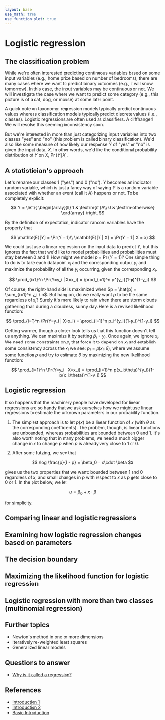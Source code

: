 ```yaml
---
layout: base
use_math: true
use_function_plot: true
---
```


# Logistic regression

## The classification problem

While we're often interested predicting continuous variables based on some input variables (e.g., home price based on number of bedrooms), there are many cases where we want to predict binary outcomes (e.g., it will snow tomorrow). In this case, the input variables may be continuous or not. We will investigate the case where we want to predict some category (e.g., this picture is of a cat, dog, or mouse) at some later point.

A quick note on taxonomy: regression models typically predict continuous values whereas classification models typically predict discrete values (i.e., classes). Logistic regressions are often used as classifiers. A cliffhanger! We will resolve this seeming inconsistency soon.

But we're interested in more than just categorizing input variables into two classes "yes" and "no" (this problem is called binary classification). We'd also like some measure of how likely our response $Y$ of "yes" or "no" is given the input data, $X$. In other words, we'd like the conditional probability distribution of $Y$ on $X$, $\Pr(Y\|X).$

## A statistician's approach

Let's rename our classes 1 ("yes") and 0 ("no"). $Y$ becomes an indicator random variable, which is just a fancy way of saying $Y$ is a random variable associated with whether an event (call it $A$) happens or not. To be completely explicit:

$$
Y = \left\{
\begin{array}{ll}
1 & \textrm{if }A\\
0 & \textrm{otherwise}
\end{array}
\right.
$$

By the definition of expectation, indicator random variables have the property that

$$
\mathbf{E}[Y] = \Pr(Y = 1)\\
\mathbf{E}[Y | X] = \Pr(Y = 1 | X = x)
$$

We could just use a linear regression on the input data to predict $Y$, but this ignores the fact that we'd like to model probabilities and probabilities must stay between 0 and 1! How might we model $p = \Pr(Y = 1)$? One simple thing to do is to take each datapoint $x_i$ and the corresponding output $y_i$ and maximize the probability of all the $y_i$ occurring, given the corresponding $x_i$.

$$
\prod_{i=1}^n \Pr(Y=y_i | X=x_i) = \prod_{i=1}^n p^{y_i}(1-p)^{1-y_i}
$$

Of course, the right-hand side is maximized when $p = \hat{p} = \sum_{i=1}^n y_i / n$. But hang on, do we really want $p$ to be the same regardless of $x_i$? Surely it's more likely to rain when there are storm clouds gathering than during a cloudless, sunny day. Here is a revised likelihood function:

$$
\prod_{i=1}^n \Pr(Y=y_i | X=x_i) = \prod_{i=1}^n p_i^{y_i}(1-p_i)^{1-y_i}
$$

Getting warmer, though a closer look tells us that this function doesn't tell us anything. We can maximize it by setting $\hat{p}_i = y_i$. Once again, we ignore $x_i$. We need some constraints on $p_i$ that force it to depend on $x_i$ and establish some consistency across the $x_i$ we see: $p_i = p(x_i;\theta)$, where we assume some function $p$ and try to estimate $\theta$ by maximizing the new likelihood function:

$$
\prod_{i=1}^n \Pr(Y=y_i | X=x_i) = \prod_{i=1}^n p(x_i;\theta)^{y_i}(1-p(x_i;\theta))^{1-y_i}
$$

## Logistic regression
It so happens that the machinery people have developed for linear regressions are so handy that we ask ourselves how we might use linear regressions to estimate the unknown parameters in our probability function.

1. The simplest approach is to let $p(x)$ be a linear function of $x$ (with $\theta$ as the corresponding coefficients). The problem, though, is linear functions are unbounded, whereas probabilities are bounded between 0 and 1. It's also worth noting that in many problems, we need a much bigger change in $x$ to change $p$ when $p$ is already very close to 1 or 0.

2. After some futzing, we see that

$$
\log \frac{p}{1 - p} = \beta_0 + x\cdot \beta
$$

gives us the two properties that we want: bounded between 1 and 0 regardless of $x$, and small changes in $p$ with respect to $x$ as $p$ gets close to 0 or 1. In the plot below, we let

$$
u=\beta_0 + x\cdot\beta
$$

for simplicity.

<div id='quadratic'></div>

<script>
functionPlot({
  disableZoom: true,
  xAxis: {
    label: 'u - axis'
  },
  yAxis: {
    label: 'p - axis',
    domain: [0, 1.2]
  },
  target: '#quadratic',
  data: [{
    fn: '1 / (1 + exp(-x))'
  }],
  grid: true
})
</script>

## Comparing linear and logistic regressions

## Examining how logistic regression changes based on parameters

## The decision boundary

## Maximizing the likelihood function for logistic regression

## Logistic regression with more than two classes (multinomial regression)

## Further topics
- Newton's method in one or more dimensions
- Iteratively re-weighted least squares
- Generalized linear models

## Questions to answer
- [Why is it called a regression?](https://www.quora.com/Why-is-logistic-regression-called-regression-if-it-doesnt-model-continuous-outcomes)



## References
- [Introduction 1](https://www.stat.cmu.edu/~cshalizi/uADA/12/lectures/ch12.pdf)
- [Introduction 2](http://data.princeton.edu/wws509/notes/c3.pdf)
- [Basic Introduction](http://www.mc.vanderbilt.edu/gcrc/workshop_files/2004-11-12.pdf)
